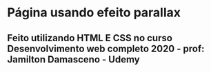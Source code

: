 # Página usando efeito parallax
## Feito utilizando HTML E CSS no curso Desenvolvimento web completo 2020 - prof: Jamilton Damasceno - Udemy